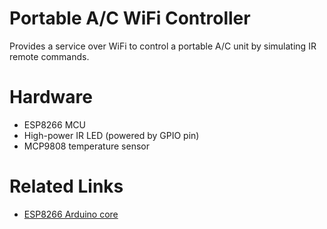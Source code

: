 # Portable A/C WiFi Controller
Provides a service over WiFi to control a portable A/C unit by simulating IR remote commands.

# Hardware
* ESP8266 MCU
* High-power IR LED (powered by GPIO pin)
* MCP9808 temperature sensor

# Related Links
* [ESP8266 Arduino core](https://github.com/esp8266/Arduino)
